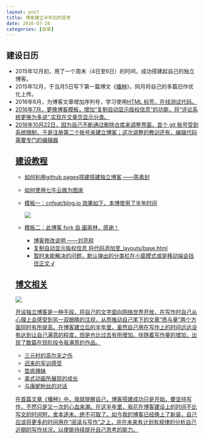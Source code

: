 ```yaml
---
layout: post
title: 博客建立半年后的思考
date: 2016-07-28
categories: [自审]
---
```


## 建设日历

* 2015年12月初，用了一个周末（4日至6日）的时间，成功搭建起自己的独立博客。
* 2015年12月，于当月5日写下第一篇博文《[播种](http://3un4.com/2015/12/05/S011-Seed.html)》，同月将自己的多篇旧作优化上传。
* 2016年6月，为博客文章增加序列号，学习使用[HTML <table> 标签](http://www.w3school.com.cn/tags/tag_table.asp)，[在线测试代码](http://www.w3school.com.cn/tiy/t.asp?f=html_table_test)。
* 2016年7月，更换博客模板，增加“[复制自动显示版权信息](http://wangbaiyuan.cn/javascript-implementation-article-copy-plus-copyright-information.html)”的功能，将“[评论系统更换为多说](https://github.com/FlyAcross/FlyAcross.github.io/commit/3cd05da0eb351952666722239e2473377cabfac4)”,[实现在文章页显示分类](https://github.com/FlyAcross/FlyAcross.github.io/commit/e67a97f7959eba1fc6c46dd90f65303810d6c984)。
* 2016年10月22日，因为自己不断通过删除仓库来调整界面，首个 git 账号受到系统限制，于是注册第二个账号来建立博客；这次调整的教训还有，编辑代码需要专门的编辑器

## 建设教程

* [如何利用github pages搭建搭建独立博客](http://www.jianshu.com/p/05289a4bc8b2) ——[陈素封](https://github.com/cnfeat/blog.io/tree/master)

* [如何使用七牛云做为图床](http://cnfeat.com/blog/2015/11/30/cli-qiniu/)

* 模板一：[cnfeat/blog.io](https://github.com/cnfeat/blog.io/tree/master)          效果如下，本博使用了半年时间

  ![](http://7xoxgc.com1.z0.glb.clouddn.com/%E5%8D%9A%E5%AE%A2%E5%88%9D%E7%89%88%EF%BC%8C20160721.JPG)

* 模板二：此博客 fork 自 [画家林](http://painterlin.com/)，感谢！

  * [博客修改说明](https://github.com/li2/li2.github.io/commit/e3d3aed75ba3a4c1a91105ea56f2e3e76b457515)	——[刘亮程](http://li2.me/)
  * [复制自动显示版权信息](http://wangbaiyuan.cn/javascript-implementation-article-copy-plus-copyright-information.html) 将代码添加至_layouts/base.html
  * 暂时未能解决的问题，默认弹出的分类栏在小窗模式或是移动端会挡住正文 √

## 博文相关

![](http://7xoxgc.com1.z0.glb.clouddn.com/20160728%20%E5%8D%9A%E5%AE%A2%E6%96%87%E7%AB%A0%E5%88%86%E6%9E%90.JPG)

开设独立博客是一种手段，将自己的文字面向网络世界开放，在写作时自己从心理上会感受到另一双眼睛的注视，从而推动自己笔下的文章“质与量”两个方面同时有所提高。在博客建立后的半年里，虽然自己用在写作上的时间远远没有达到让自己满意的程度，但是也比过去有所增加。伴随着写作量的增加，出现了数篇在现阶段令我满意的作品。

* [三元村的高尔夫之伤](http://3un4.com/2015/12/12/ER032-Golf-1.html)
* [迟来的军训感受](http://3un4.com/2015/12/16/ER043-Military-Training.html)
* [垫底辣妹](http://3un4.com/2016/05/19/M134-Flying-Colors.html)
* [美式动画所展现的成长](http://3un4.com/2016/06/17/M176-Zootopia.html)
* [与康妮粉丝的对话](http://3un4.com/2016/07/24/M239-Dialogue-With-Connie-Friends.html)

在首篇文章《播种》中，我就提醒自己，博客搭建成功只是开始，要坚持写作，不然只是又一次的心血来潮。在这半年里，我花在博客建设上的时间不比写文的时间短，舍本逐末、绝不可取了。如今我的博客已经换上了新装，自己应该将更多的时间用在“阅读与写作”之上，并在未来有计划有规律的分析自己近期的写作状况，以便能持续提升自己思考的能力。

